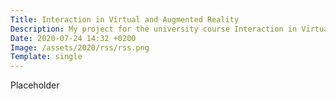 ```yaml
---
Title: Interaction in Virtual and Augmented Reality
Description: My project for the university course Interaction in Virtual and Augmented Reality.
Date: 2020-07-24 14:32 +0200
Image: /assets/2020/rss/rss.png
Template: single
---
```


Placeholder
